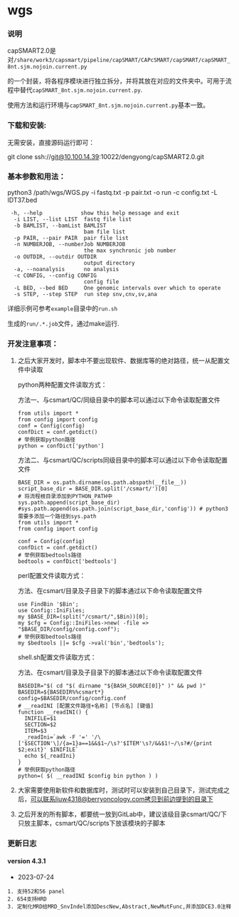 wgs
===

### 说明

capSMART2.0是对`/share/work3/capsmart/pipeline/capSMART/CAPcSMART/capSMART/capSMART_8nt.sjm.nojoin.current.py`

的一个封装，将各程序模块进行独立拆分，并将其放在对应的文件夹中。可用于流程中替代`capSMART_8nt.sjm.nojoin.current.py`.

使用方法和运行环境与`capSMART_8nt.sjm.nojoin.current.py`基本一致。


### 下载和安装:

无需安装，直接源码运行即可：

git clone ssh://git@10.100.14.39:10022/dengyong/capSMART2.0.git

### 基本参数和用法：

python3 /path/wgs/WGS.py -i fastq.txt  -p pair.txt -o  run -c config.txt -L  IDT37.bed

```
 -h, --help            show this help message and exit
  -i LIST, --list LIST  fastq file list
  -b BAMLIST, --bamList BAMLIST
                        bam file list
  -p PAIR, --pair PAIR  pair file list
  -n NUMBERJOB, --numberJob NUMBERJOB
                        the max synchronic job number
  -o OUTDIR, --outdir OUTDIR
                        output directory
  -a, --noanalysis      no analysis
  -c CONFIG, --config CONFIG
                        config file
  -L BED, --bed BED     One genomic intervals over which to operate
  -s STEP, --step STEP  run step snv,cnv,sv,ana
```

详细示例可参考`example`目录中的`run.sh`

生成的`run/.*.job`文件，通过make运行.

### 开发注意事项：

1. 之后大家开发时，脚本中不要出现软件、数据库等的绝对路径，统一从配置文件中读取

    python两种配置文件读取方式：

    方法一、与csmart/QC/同级目录中的脚本可以通过以下命令读取配置文件

    ```
    from utils import *
    from config import config
    conf = Config(config)
    confDict = conf.getdict()
    # 举例获取python路径
    python = confDict['python']
    ```

    方法二、与csmart/QC/scripts同级目录中的脚本可以通过以下命令读取配置文件

    ```
    BASE_DIR = os.path.dirname(os.path.abspath(__file__))
    script_base_dir = BASE_DIR.split('/csmart/')[0]
    # 将流程根目录添加到PYTHON_PATH中
    sys.path.append(script_base_dir)
    #sys.path.append(os.path.join(script_base_dir,'config')) # python3 需要多添加一个路径到sys.path
    from utils import *
    from config import config

    conf = Config(config)
    confDict = conf.getdict()
    # 举例获取bedtools路径
    bedtools = confDict['bedtools']
    ```

    perl配置文件读取方式：

    方法、在csmart/目录及子目录下的脚本通过以下命令读取配置文件

    ```
    use FindBin '$Bin';
    use Config::IniFiles;
    my $BASE_DIR=(split("/csmart/",$Bin))[0];
    my $cfg = Config::IniFiles->new( -file => "$BASE_DIR/config/config.conf");
    # 举例获取bedtools路径
    my $bedtools ||= $cfg ->val('bin','bedtools');
    ```

    shell.sh配置文件读取方式：

    方法、在csmart/目录及子目录下的脚本通过以下命令读取配置文件
    ```
    BASEDIR="$( cd "$( dirname "${BASH_SOURCE[0]}" )" && pwd )"
    BASEDIR=${BASEDIR%%csmart*}
    config=$BASEDIR/config/config.conf
    # __readINI [配置文件路径+名称] [节点名] [键值]
    function __readINI() {
      INIFILE=$1
      SECTION=$2
      ITEM=$3
      _readIni=`awk -F '=' '/\['$SECTION'\]/{a=1}a==1&&$1~/\s?'$ITEM'\s?/&&$1!~/\s?#/{print $2;exit}' $INIFILE`
      echo ${_readIni}
    }
    # 举例获取python路径
    python=( $( __readINI $config bin python ) ) 
    ```

2. 大家需要使用新软件和数据库时，测试时可以安装到自己目录下，测试完成之后，可以联系liuw4318@berryoncology.com拷贝到前边提到的目录下

3. 之后开发的所有脚本，都要统一放到GitLab中，建议该级目录csmart/QC/下只放主脚本，csmart/QC/scripts下放该模块的子脚本


### 更新日志

#### version 4.3.1 
+ 2023-07-24

```
1. 支持52和56 panel
2. 654支持HRD
3. 定制化MRD给MRD_SnvIndel添加DescNew,Abstract,NewMutFunc,并添加DCE3.0注释
```
